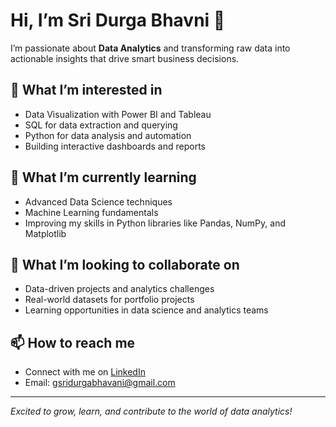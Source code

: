 # Hi, I’m Sri Durga Bhavni 👋

I’m passionate about **Data Analytics** and transforming raw data into actionable insights that drive smart business decisions.

## 👀 What I’m interested in
- Data Visualization with Power BI and Tableau  
- SQL for data extraction and querying  
- Python for data analysis and automation  
- Building interactive dashboards and reports  

## 🌱 What I’m currently learning
- Advanced Data Science techniques  
- Machine Learning fundamentals  
- Improving my skills in Python libraries like Pandas, NumPy, and Matplotlib  

## 💞️ What I’m looking to collaborate on
- Data-driven projects and analytics challenges  
- Real-world datasets for portfolio projects  
- Learning opportunities in data science and analytics teams  

## 📫 How to reach me
- Connect with me on [LinkedIn](https://www.linkedin.com/in/sri-durga-bhavani-gude-61171b222/)  
- Email: gsridurgabhavani@gmail.com  

---

*Excited to grow, learn, and contribute to the world of data analytics!*
